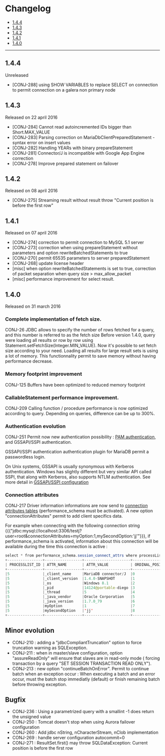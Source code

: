# Changelog
* [1.4.4](#1.4.4)
* [1.4.3](#1.4.3)
* [1.4.2](#1.4.2)
* [1.4.1](#1.4.1)
* [1.4.0](#1.4.0)

---
## 1.4.4
Unreleased 
* [CONJ-288] using SHOW VARIABLES to replace SELECT on connection to permit connection on a galera non primary node

## 1.4.3
Released on 22 april 2016 
* [CONJ-284] Cannot read autoincremented IDs bigger than Short.MAX_VALUE
* [CONJ-283] Parsing correction on MariaDbClientPreparedStatement - syntax error on insert values
* [CONJ-282] Handling YEARs with binary prepareStatement
* [CONJ-281] Connector/J is incompatible with Google App Engine correction
* [CONJ-278] Improve prepared statement on failover

## 1.4.2
Released on 08 april 2016
* [CONJ-275] Streaming result without result throw "Current position is before the first row"


## 1.4.1
Released on 07 april 2016

* [CONJ-274] correction to permit connection to MySQL 5.1 server
* [CONJ-273] correction when using prepareStatement without parameters and option rewriteBatchedStatements to true
* [CONJ-270] permit 65535 parameters to server preparedStatement
* [CONJ-268] update license header
* [misc] when option rewriteBatchedStatements is set to true, correction of packet separation when query size > max_allow_packet
* [misc] performance improvement for select result.

## 1.4.0
Released on 31 march 2016
### Complete implementation of fetch size.
CONJ-26
JDBC allows to specify the number of rows fetched for a query, and this number is referred to as the fetch size
Before version 1.4.0, query were loading all results or row by row using Statement.setFetchSize(Integer.MIN_VALUE).
Now it's possible to set fetch size according to your need. 
Loading all results for large result sets is using a lot of memory. This functionnality permit to save memory without having performance decrease.

### Memory footprint improvement
CONJ-125
Buffers have been optimized to reduced memory footprint

### CallableStatement  performance improvement.
CONJ-209
Calling function / procedure performance is now optimized according to query. Depending on queries, difference can be up to 300%.

### Authentication evolution
CONJ-251 Permit now new authentication possibility : [PAM authentication](https://mariadb.com/kb/en/mariadb/pam-authentication-plugin/), and GSSAPI/SSPI authentication.

GSSAPI/SSPI authentication authentication plugin for MariaDB permit a passwordless login.

On Unix systems, GSSAPI is usually synonymous with Kerberos authentication. Windows has slightly different but very similar API called SSPI, that along with Kerberos, also supports NTLM authentication.
See more detail in [GSSAPI/SSPI configuration](https://github.com/MariaDB/mariadb-connector-j/blob/master/documentation/plugin/GSSAPI.md)

### Connection attributes
CONJ-217
Driver information informations are now send to [connection attributes tables](https://mariadb.com/kb/en/mariadb/performance-schema-session_connect_attrs-table/) (performance_schema must be activated).
A new option "connectionAttributes" permit to add client specifics data.

For example when connecting with the following connection string {{{"jdbc:mysql://localhost:3306/testj?user=root&connectionAttributes=myOption:1,mySecondOption:'jj'"}}}, 
if performance_schema is activated, information about this connection will be available during the time this connection is active :
``` java
select * from performance_schema.session_connect_attrs where processList_id = 5
+----------------+-----------------+---------------------+------------------+
| PROCESSLIST_ID | ATTR_NAME       | ATTR_VALUE          | ORDINAL_POSITION |
+----------------+-----------------+---------------------+------------------+
|5               |_client_name     |MariaDB connector/J  |0                 |
|5               |_client_version  |1.4.0-SNAPSHOT       |1                 |
|5               |_os              |Windows 8.1          |2                 | 
|5               |_pid             |14124@portable-diego |3                 |
|5               |_thread          |5                    |4                 |
|5               |_java_vendor     |Oracle Corporation	 |5                 |
|5               |_java_version    |1.7.0_79	         |6                 |
|5               |myOption         |1	                 |7                 |
|5               |mySecondOption   |'jj'                 |8                 |
+----------------+-----------------+---------------------+------------------+
```


## Minor evolution
* CONJ-210 : adding a "jdbcCompliantTruncation" option to force truncation warning as SQLException.
* CONJ-211 : when in master/slave configuration, option "assureReadOnly" will ensure that slaves are in read-only mode ( forcing transaction by a query "SET SESSION TRANSACTION READ ONLY"). 
* CONJ-213 : new option "continueBatchOnError". Permit to continue batch when an exception occur : When executing a batch and an error occur, must the batch stop immediatly (default) or finish remaining batch before throwing exception.

## Bugfix
* CONJ-236 : Using a parametrized query with a smallint -1 does return the unsigned value
* CONJ-250 : Tomcat doesn't stop when using Aurora failover configuration
* CONJ-260 : Add jdbc nString, nCharacterStream, nClob implementation
* CONJ-269 : handle server configuration autocommit=0
* CONJ-271 : ResultSet.first() may throw SQLDataException: Current position is before the first row
